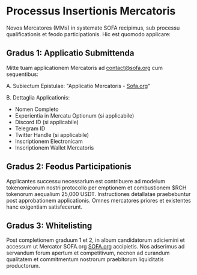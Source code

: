 # Processus Insertionis Mercatoris

Novos Mercatores (MMs) in systemate SOFA recipimus, sub processu qualificationis et feodo participationis. Hic est quomodo applicare:

## **Gradus 1: Applicatio Submittenda**

Mitte tuam applicationem Mercatoris ad [<u>contact@sofa.org</u>](mailto:contact@sofa.org) cum sequentibus:

A. Subiectum Epistulae: "Applicatio Mercatoris - [Sofa.org](https://www.sofa.org/)"

B. Dettaglia Applicationis:
- Nomen Completo
- Experientia in Mercatu Optionum (si applicabile)
- Discord ID (si applicabile)
- Telegram ID
- Twitter Handle (si applicabile)
- Inscriptionem Electronicam
- Inscriptionem Wallet Mercatoris

## **Gradus 2: Feodus Participationis**

Applicantes successu necessarium est contribuere ad modelum tokenomicorum nostri protocollo per emptionem et combustionem $RCH tokenorum aequalium 25,000 USDT. Instructiones detallatae praebebuntur post approbationem applicationis. Omnes mercatores priores et existentes hanc exigentiam satisfecerunt.

## **Gradus 3: Whitelisting**

Post completionem graduum 1 et 2, in album candidatorum adiciemini et accessum ut Mercator SOFA.org [SOFA.org](https://www.sofa.org/) accipietis. Nos adserimus ad servandum forum apertum et competitivum, necnon ad curandum qualitatem et commitmentum nostrorum praebitorum liquiditatis productorum.